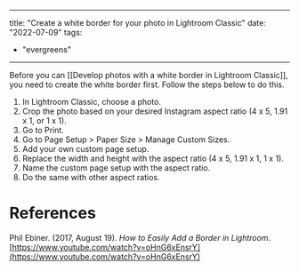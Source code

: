 
---
title: "Create a white border for your photo in Lightroom Classic"
date: "2022-07-09"
tags:

- "evergreens"
---

Before you can [[Develop photos with a white border in Lightroom Classic]], you need to create the white border first. Follow the steps below to do this.

1. In Lightroom Classic, choose a photo.
2. Crop the photo based on your desired Instagram aspect ratio (4 x 5, 1.91 x 1, or 1 x 1).
3. Go to Print.
4. Go to Page Setup > Paper Size > Manage Custom Sizes.
5. Add your own custom page setup.
6. Replace the width and height with the aspect ratio (4 x 5, 1.91 x 1, 1 x 1).
7. Name the custom page setup with the aspect ratio.
8. Do the same with other aspect ratios.

# References

Phil Ebiner. (2017, August 19). _How to Easily Add a Border in Lightroom_. [https://www.youtube.com/watch?v=oHnG6xEnsrY](https://www.youtube.com/watch?v=oHnG6xEnsrY)